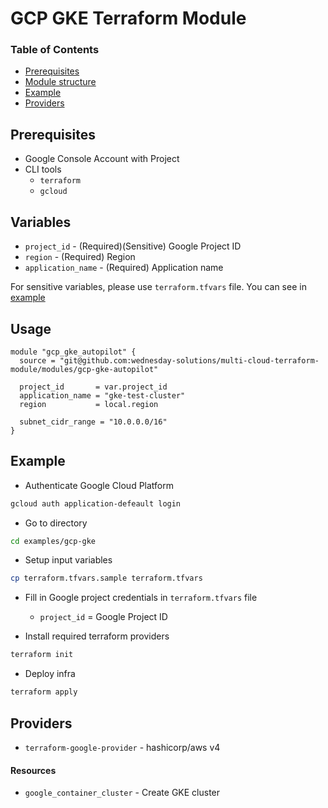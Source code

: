 # GCP GKE Terraform Module

### Table of Contents

- [Prerequisites](#prerequisites)
- [Module structure](#module-structure)
- [Example](#example)
- [Providers](#providers)

## Prerequisites

- Google Console Account with Project
- CLI tools
  - `terraform`
  - `gcloud`

## Variables

  - `project_id` - (Required)(Sensitive) Google Project ID
  - `region` - (Required) Region
  - `application_name` - (Required) Application name

  For sensitive variables, please use `terraform.tfvars` file. You can see in [example](#example)

## Usage
```hcl
module "gcp_gke_autopilot" {
  source = "git@github.com:wednesday-solutions/multi-cloud-terraform-module/modules/gcp-gke-autopilot"

  project_id       = var.project_id
  application_name = "gke-test-cluster"
  region           = local.region

  subnet_cidr_range = "10.0.0.0/16"
}
```

## Example

- Authenticate Google Cloud Platform

```bash
gcloud auth application-defeault login
```

- Go to directory

```bash
cd examples/gcp-gke
```

- Setup input variables

```bash
cp terraform.tfvars.sample terraform.tfvars
```

- Fill in Google project credentials in `terraform.tfvars` file

  - `project_id` = Google Project ID

- Install required terraform providers

```bash
terraform init
```

- Deploy infra

```bash
terraform apply
```

## Providers

- `terraform-google-provider` - hashicorp/aws v4

#### Resources

- `google_container_cluster` - Create GKE cluster
